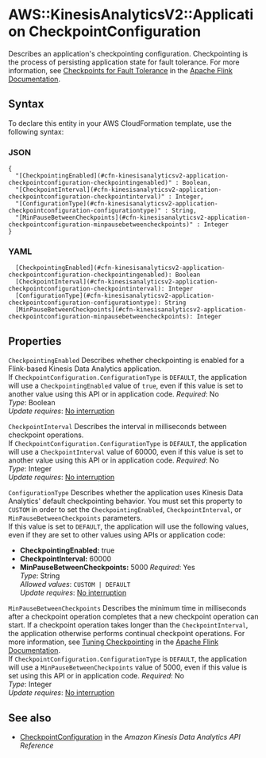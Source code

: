 # AWS::KinesisAnalyticsV2::Application CheckpointConfiguration<a name="aws-properties-kinesisanalyticsv2-application-checkpointconfiguration"></a>

Describes an application's checkpointing configuration\. Checkpointing is the process of persisting application state for fault tolerance\. For more information, see [ Checkpoints for Fault Tolerance](https://ci.apache.org/projects/flink/flink-docs-release-1.8/concepts/programming-model.html#checkpoints-for-fault-tolerance) in the [Apache Flink Documentation](https://ci.apache.org/projects/flink/flink-docs-release-1.8/)\.

## Syntax<a name="aws-properties-kinesisanalyticsv2-application-checkpointconfiguration-syntax"></a>

To declare this entity in your AWS CloudFormation template, use the following syntax:

### JSON<a name="aws-properties-kinesisanalyticsv2-application-checkpointconfiguration-syntax.json"></a>

```
{
  "[CheckpointingEnabled](#cfn-kinesisanalyticsv2-application-checkpointconfiguration-checkpointingenabled)" : Boolean,
  "[CheckpointInterval](#cfn-kinesisanalyticsv2-application-checkpointconfiguration-checkpointinterval)" : Integer,
  "[ConfigurationType](#cfn-kinesisanalyticsv2-application-checkpointconfiguration-configurationtype)" : String,
  "[MinPauseBetweenCheckpoints](#cfn-kinesisanalyticsv2-application-checkpointconfiguration-minpausebetweencheckpoints)" : Integer
}
```

### YAML<a name="aws-properties-kinesisanalyticsv2-application-checkpointconfiguration-syntax.yaml"></a>

```
  [CheckpointingEnabled](#cfn-kinesisanalyticsv2-application-checkpointconfiguration-checkpointingenabled): Boolean
  [CheckpointInterval](#cfn-kinesisanalyticsv2-application-checkpointconfiguration-checkpointinterval): Integer
  [ConfigurationType](#cfn-kinesisanalyticsv2-application-checkpointconfiguration-configurationtype): String
  [MinPauseBetweenCheckpoints](#cfn-kinesisanalyticsv2-application-checkpointconfiguration-minpausebetweencheckpoints): Integer
```

## Properties<a name="aws-properties-kinesisanalyticsv2-application-checkpointconfiguration-properties"></a>

`CheckpointingEnabled` <a name="cfn-kinesisanalyticsv2-application-checkpointconfiguration-checkpointingenabled"></a>
Describes whether checkpointing is enabled for a Flink\-based Kinesis Data Analytics application\.  
If `CheckpointConfiguration.ConfigurationType` is `DEFAULT`, the application will use a `CheckpointingEnabled` value of `true`, even if this value is set to another value using this API or in application code\.
_Required_: No  
_Type_: Boolean  
_Update requires_: [No interruption](https://docs.aws.amazon.com/AWSCloudFormation/latest/UserGuide/using-cfn-updating-stacks-update-behaviors.html#update-no-interrupt)

`CheckpointInterval` <a name="cfn-kinesisanalyticsv2-application-checkpointconfiguration-checkpointinterval"></a>
Describes the interval in milliseconds between checkpoint operations\.  
If `CheckpointConfiguration.ConfigurationType` is `DEFAULT`, the application will use a `CheckpointInterval` value of 60000, even if this value is set to another value using this API or in application code\.
_Required_: No  
_Type_: Integer  
_Update requires_: [No interruption](https://docs.aws.amazon.com/AWSCloudFormation/latest/UserGuide/using-cfn-updating-stacks-update-behaviors.html#update-no-interrupt)

`ConfigurationType` <a name="cfn-kinesisanalyticsv2-application-checkpointconfiguration-configurationtype"></a>
Describes whether the application uses Kinesis Data Analytics' default checkpointing behavior\. You must set this property to `CUSTOM` in order to set the `CheckpointingEnabled`, `CheckpointInterval`, or `MinPauseBetweenCheckpoints` parameters\.  
If this value is set to `DEFAULT`, the application will use the following values, even if they are set to other values using APIs or application code:

- **CheckpointingEnabled:** true
- **CheckpointInterval:** 60000
- **MinPauseBetweenCheckpoints:** 5000
  _Required_: Yes  
  _Type_: String  
  _Allowed values_: `CUSTOM | DEFAULT`  
  _Update requires_: [No interruption](https://docs.aws.amazon.com/AWSCloudFormation/latest/UserGuide/using-cfn-updating-stacks-update-behaviors.html#update-no-interrupt)

`MinPauseBetweenCheckpoints` <a name="cfn-kinesisanalyticsv2-application-checkpointconfiguration-minpausebetweencheckpoints"></a>
Describes the minimum time in milliseconds after a checkpoint operation completes that a new checkpoint operation can start\. If a checkpoint operation takes longer than the `CheckpointInterval`, the application otherwise performs continual checkpoint operations\. For more information, see [ Tuning Checkpointing](https://ci.apache.org/projects/flink/flink-docs-release-1.8/ops/state/large_state_tuning.html#tuning-checkpointing) in the [Apache Flink Documentation](https://ci.apache.org/projects/flink/flink-docs-release-1.8/)\.  
If `CheckpointConfiguration.ConfigurationType` is `DEFAULT`, the application will use a `MinPauseBetweenCheckpoints` value of 5000, even if this value is set using this API or in application code\.
_Required_: No  
_Type_: Integer  
_Update requires_: [No interruption](https://docs.aws.amazon.com/AWSCloudFormation/latest/UserGuide/using-cfn-updating-stacks-update-behaviors.html#update-no-interrupt)

## See also<a name="aws-properties-kinesisanalyticsv2-application-checkpointconfiguration--seealso"></a>

- [CheckpointConfiguration](https://docs.aws.amazon.com/kinesisanalytics/latest/apiv2/API_CheckpointConfiguration.html) in the _Amazon Kinesis Data Analytics API Reference_
